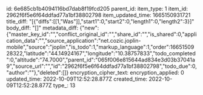 id: 6e685cb1b4094116bd7dab8f19fcd205
parent_id: 
item_type: 1
item_id: 2962f6f5e6f64ddfad77a1bf38802798
item_updated_time: 1665150931721
title_diff: "[{\"diffs\":[[1,\"Was\"]],\"start1\":0,\"start2\":0,\"length1\":0,\"length2\":3}]"
body_diff: "[]"
metadata_diff: {"new":{"master_key_id":"","conflict_original_id":"","share_id":"","is_shared":0,"application_data":"","source_application":"net.cozic.joplin-mobile","source":"joplin","is_todo":1,"markup_language":1,"order":1665150928322,"latitude":"44.14924167","longitude":"10.38757833","todo_completed":0,"altitude":"74.7000","parent_id":"065f006e815644ad834e3d03b37041a9","source_url":"","id":"2962f6f5e6f64ddfad77a1bf38802798","todo_due":0,"author":""},"deleted":[]}
encryption_cipher_text: 
encryption_applied: 0
updated_time: 2022-10-09T12:52:28.877Z
created_time: 2022-10-09T12:52:28.877Z
type_: 13
